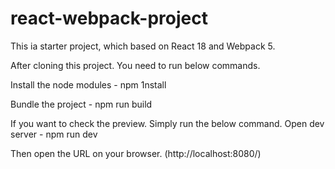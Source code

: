 # react-webpack-project
This ia starter project, which based on React 18 and Webpack 5.

After cloning this project. You need to run below commands.

Install the node modules - npm 1nstall

Bundle the project - npm run build

If you want to check the preview. Simply run the below command.
Open dev server - npm run dev

Then open the URL on your browser. (http://localhost:8080/)
